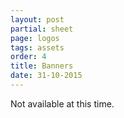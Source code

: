 ```yaml
---
layout: post
partial: sheet
page: logos
tags: assets
order: 4
title: Banners
date: 31-10-2015
---
```

Not available at this time.